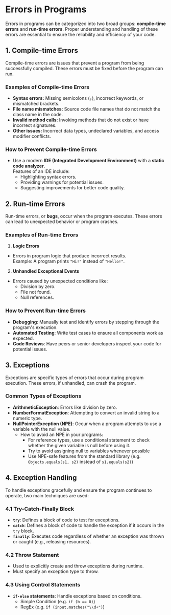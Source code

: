 # **Errors in Programs**
Errors in programs can be categorized into two broad groups: **compile-time errors** and **run-time errors**. 
Proper understanding and handling of these errors are essential to ensure the reliability and efficiency of your code.

## **1. Compile-time Errors**
Compile-time errors are issues that prevent a program from being successfully compiled. These errors must be fixed 
before the program can run.
### **Examples of Compile-time Errors**
- **Syntax errors:** Missing semicolons (`;`), incorrect keywords, or mismatched brackets.
- **File name mismatches:** Source code file names that do not match the class name in the code.
- **Invalid method calls:** Invoking methods that do not exist or have incorrect signatures.
- **Other issues:** Incorrect data types, undeclared variables, and access modifier conflicts.
### **How to Prevent Compile-time Errors**
- Use a modern **IDE (Integrated Development Environment)** with a **static code analyzer**.  
  Features of an IDE include:
  - Highlighting syntax errors.
  - Providing warnings for potential issues.
  - Suggesting improvements for better code quality.

## **2. Run-time Errors**
Run-time errors, or **bugs**, occur when the program executes. These errors can lead to unexpected behavior or 
program crashes.
### **Examples of Run-time Errors**
1. **Logic Errors**
  - Errors in program logic that produce incorrect results.  
    Example: A program prints `"Hi!"` instead of `"Hello!"`.
2. **Unhandled Exceptional Events**
  - Errors caused by unexpected conditions like:
    - Division by zero.
    - File not found.
    - Null references.
### **How to Prevent Run-time Errors**
- **Debugging**: Manually test and identify errors by stepping through the program's execution.
- **Automated Testing**: Write test cases to ensure all components work as expected.
- **Code Reviews**: Have peers or senior developers inspect your code for potential issues.


## **3. Exceptions**
Exceptions are specific types of errors that occur during program execution. These errors, if unhandled, can crash 
the program.
### **Common Types of Exceptions**
- **ArithmeticException**: Errors like division by zero.
- **NumberFormatException**: Attempting to convert an invalid string to a numeric type.
- **NullPointerException (NPE)**: Occur when a program attempts to use a variable with the null value.
  - How to avoid an NPE in your programs:
    - For reference types, use a conditional statement to check whether the given variable is null before using it.
    - Try to avoid assigning null to variables whenever possible
    - Use NPE-safe features from the standard library (e.g. `Objects.equals(s1, s2)` instead of `s1.equals(s2)`)


## **4. Exception Handling**
To handle exceptions gracefully and ensure the program continues to operate, two main techniques are used:
### **4.1 Try-Catch-Finally Block**
- **`try`**: Defines a block of code to test for exceptions.
- **`catch`**: Defines a block of code to handle the exception if it occurs in the `try` block.
- **`finally`**: Executes code regardless of whether an exception was thrown or caught (e.g., releasing resources).
### **4.2 Throw Statement**
- Used to explicitly create and throw exceptions during runtime.
- Must specify an exception type to throw.
### **4.3 Using Control Statements**
- **`if-else` statements**: Handle exceptions based on conditions.
  - Simple Condition (e.g. `if (b == 0)`)
  - RegEx (e.g. `if (input.matches("\\d+")`)